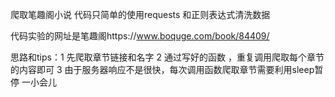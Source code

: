 爬取笔趣阁小说
代码只简单的使用requests 和正则表达式清洗数据

 

代码实验的网址是笔趣阁https://www.boquge.com/book/84409/ 

思路和tips：1 先爬取章节链接和名字
            2 通过写好的函数 ，重复调用爬取每个章节的内容即可
            3 由于服务器响应不是很快，每次调用函数爬取章节需要利用sleep暂停 一小会儿
      
